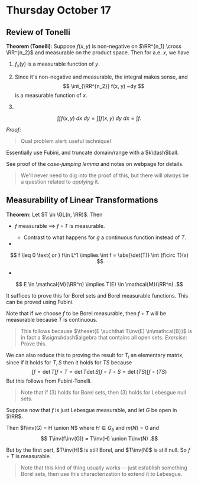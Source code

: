 # Thursday October 17

## Review of Tonelli

**Theorem (Tonelli)**:
Suppose $f(x, y)$ is non-negative on $\RR^{n_1} \cross \RR^{n_2}$ and measurable on the product space.
Then for a.e. $x$, we have

1. $f_x(y)$ is a measurable function of $y$.

2. Since it's non-negative and measurable, the integral makes sense, and $$
\int_{\RR^{n_2}} f(x, y) ~dy
$$ 
is a measurable function of $x$.

3. 
$$
\int\int f(x,y) ~dx ~dy = \int\int f(x,y) ~dy~dx = \int f
.$$

*Proof:*

> Qual problem alert: useful technique!

Essentially use Fubini, and truncate domain/range with a $k\dash$ball.

See proof of the *case-jumping lemma* and notes on webpage for details.

> We'll never need to dig into the proof of this, but there will *always* be a question related to *applying* it.

## Measurability of Linear Transformations

**Theorem:**
Let $T \in \GL(n, \RR)$. Then

- $f$ measurable $\implies$ $f\circ T$ is measurable. 
  - Contrast to what happens for $g$ a continuous function instead of $T$.

- 
$$
f \leq 0 \text{ or } f\in L^1 \implies \int f = \abs{\det(T)} \int (f\circ T)(x)
.$$

- 
$$
E \in \mathcal{M}(\RR^n) \implies T(E) \in \mathcal{M}(\RR^n)
.$$

It suffices to prove this for Borel sets and Borel measurable functions.
This can be proved using Fubini.

Note that if we choose $f$ to be Borel measurable, then $f\circ T$ will be measurable because $T$ is continuous.

> This follows because $\theset{E \suchthat T\inv(E) \in\mathcal{B}}$ is in fact a $\sigma\dash$algebra that contains all open sets.
> *Exercise*: Prove this.

We can also reduce this to proving the result for $T_i$ an elementary matrix, since if it holds for $T,S$ then it holds for $TS$ because
$$
\int f = \det T \int f\circ T = \det T \det S \int f\circ T \circ S = \det(TS) \int f\circ(TS)
$$
But this follows from Fubini-Tonelli.

> Note that if (3) holds for Borel sets, then (3) holds for Lebesgue null sets.

Suppose now that $f$ is just Lebesgue measurable, and let $G$ be open in $\RR$.

Then $f\inv(G) = H \union N$ where $H\in G_\delta$ and $m(N) = 0$ and 
$$
T\inv(f\inv(G)) = T\inv(H) \union T\inv(N)
.$$ 

But by the first part, $T\inv(H)$ is still Borel, and $T\inv(N)$ is still null.
So $f\circ T$ is measurable.

> Note that this kind of thing usually works -- just establish something Borel sets, then use this characterization to extend it to Lebesgue.
